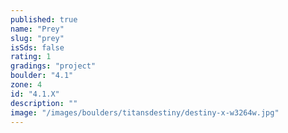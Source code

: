 ```yaml
---
published: true
name: "Prey"
slug: "prey"
isSds: false
rating: 1
gradings: "project"
boulder: "4.1"
zone: 4
id: "4.1.X"
description: ""
image: "/images/boulders/titansdestiny/destiny-x-w3264w.jpg"
---
```



